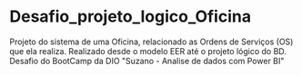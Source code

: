 # Desafio_projeto_logico_Oficina
Projeto do sistema de uma Oficina, relacionado as Ordens de Serviços (OS) que ela realiza. Realizado desde o modelo EER até o projeto lógico do BD. Desafio do BootCamp da DIO "Suzano - Analise de dados com Power BI"
